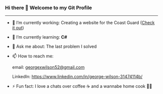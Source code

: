 ### Hi there 👋 Welcome to my Git Profile
--------

- 🔭 I’m currently working: Creating a website for the Coast Guard ([Check it out](https://github.com/Wilsonator123/coastal-guard))
- 🌱 I’m currently learning: **C#**
- 💬 Ask me about: The last problem I solved
- 📫 How to reach me:

  email: georgexwilson52@gmail.com
  
  LinkedIn: https://www.linkedin.com/in/george-wilson-31474114b/
- ⚡ Fun fact: I love a chats over coffee ☕ and a wannabe home cook 👨‍🍳

